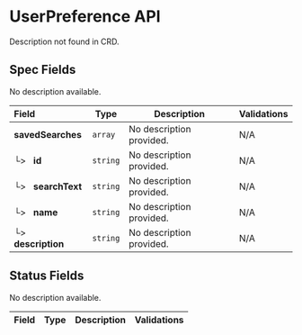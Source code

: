 # UserPreference API

Description not found in CRD.

## Spec Fields

No description available.

| Field | Type | Description | Validations |
|:---|---|---|---|
|  **savedSearches** | `array` | No description provided. | N/A |
| └>&nbsp;&nbsp; **id** | `string` | No description provided. | N/A |
| └>&nbsp;&nbsp; **searchText** | `string` | No description provided. | N/A |
| └>&nbsp;&nbsp; **name** | `string` | No description provided. | N/A |
| └>&nbsp;&nbsp; **description** | `string` | No description provided. | N/A |
## Status Fields

No description available.

| Field | Type | Description | Validations |
|:---|---|---|---|
